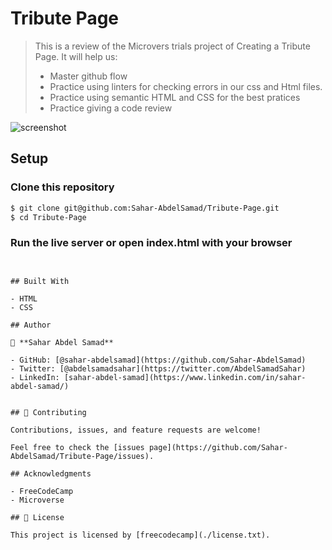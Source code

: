 # Tribute Page

> This is a review of the Microvers trials project of Creating a Tribute Page.
>It will help us:
>- Master github flow
>- Practice using linters for checking errors in our css and Html files.
>- Practice using semantic HTML and CSS for the best pratices
>- Practice giving a code review


![screenshot](./Screenshot.gif)

## Setup

### Clone this repository

```bash
$ git clone git@github.com:Sahar-AbdelSamad/Tribute-Page.git
$ cd Tribute-Page
```
### Run the live server or open index.html with your browser
```


## Built With

- HTML
- CSS

## Author

👤 **Sahar Abdel Samad**

- GitHub: [@sahar-abdelsamad](https://github.com/Sahar-AbdelSamad)
- Twitter: [@abdelsamadsahar](https://twitter.com/AbdelSamadSahar)
- LinkedIn: [sahar-abdel-samad](https://www.linkedin.com/in/sahar-abdel-samad/)


## 🤝 Contributing

Contributions, issues, and feature requests are welcome!

Feel free to check the [issues page](https://github.com/Sahar-AbdelSamad/Tribute-Page/issues).

## Acknowledgments

- FreeCodeCamp
- Microverse

## 📝 License

This project is licensed by [freecodecamp](./license.txt).
